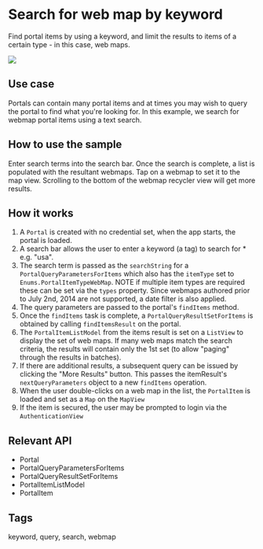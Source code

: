 # Search for web map by keyword

Find portal items by using a keyword, and limit the results to items of a certain type - in this case, web maps.

![](screenshot.png)

## Use case

Portals can contain many portal items and at times you may wish to query the portal to find what you're looking for. In this example, we search for webmap portal items using a text search.

## How to use the sample

Enter search terms into the search bar. Once the search is complete, a list is populated with the resultant webmaps. Tap on a webmap to set it to the map view. Scrolling to the bottom of the webmap recycler view will get more results.

## How it works

1. A `Portal` is created with no credential set, when the app starts, the portal is loaded.
2. A search bar allows the user to enter a keyword (a tag) to search for * e.g. "usa". 
3. The search term is passed as the `searchString` for a `PortalQueryParametersForItems` which also has the `itemType` set to `Enums.PortalItemTypeWebMap`. NOTE if multiple item types are required these can be set via the `types` property. Since webmaps authored prior to July 2nd, 2014 are not supported, a date filter is also applied.
4. The query parameters are passed to the portal's `findItems` method.
5. Once the `findItems` task is complete, a `PortalQueryResultSetForItems` is obtained by calling `findItemsResult` on the portal.
6. The `PortalItemListModel` from the items result is set on a `ListView` to display the set of web maps. If many web maps match the search criteria, the results will contain only the 1st set (to allow "paging" through the results in batches).
7. If there are additional results, a subsequent query can be issued by clicking the "More Results" button. This passes the itemResult's `nextQueryParameters` object to a new `findItems` operation.
8. When the user double-clicks on a web map in the list, the `PortalItem` is loaded and set as a `Map` on the `MapView`
9. If the item is secured, the user may be prompted to login via the `AuthenticationView`

## Relevant API

* Portal
* PortalQueryParametersForItems
* PortalQueryResultSetForItems
* PortalItemListModel
* PortalItem

## Tags

keyword, query, search, webmap
